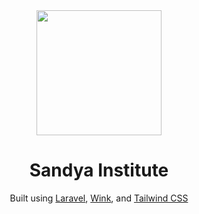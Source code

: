 <div align="center">
  <img src="https://sandya-institute.org/img/logo.png" width="200" />

  # Sandya Institute
  Built using [Laravel](https://laravel.com/), [Wink](https://github.com/themsaid/wink), and [Tailwind CSS](https://tailwindcss.com/)
</div>
